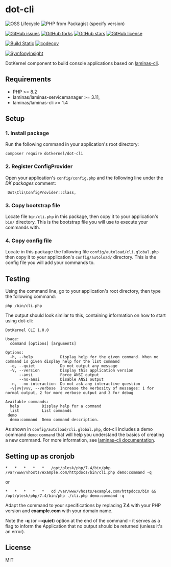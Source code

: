 # dot-cli

![OSS Lifecycle](https://img.shields.io/osslifecycle/dotkernel/dot-cli)
![PHP from Packagist (specify version)](https://img.shields.io/packagist/php-v/dotkernel/dot-cli/3.4.2)

[![GitHub issues](https://img.shields.io/github/issues/dotkernel/dot-cli)](https://github.com/dotkernel/dot-cli/issues)
[![GitHub forks](https://img.shields.io/github/forks/dotkernel/dot-cli)](https://github.com/dotkernel/dot-cli/network)
[![GitHub stars](https://img.shields.io/github/stars/dotkernel/dot-cli)](https://github.com/dotkernel/dot-cli/stargazers)
[![GitHub license](https://img.shields.io/github/license/dotkernel/dot-cli)](https://github.com/dotkernel/dot-cli/blob/3.0/LICENSE)

[![Build Static](https://github.com/dotkernel/dot-cli/actions/workflows/static-analysis.yml/badge.svg?branch=3.0)](https://github.com/dotkernel/dot-cli/actions/workflows/static-analysis.yml)
[![codecov](https://codecov.io/gh/dotkernel/dot-cli/graph/badge.svg?token=0DFCK2GUBT)](https://codecov.io/gh/dotkernel/dot-cli)

[![SymfonyInsight](https://insight.symfony.com/projects/b9489f03-14e3-441f-aefd-e3b549b4917e/big.svg)](https://insight.symfony.com/projects/b9489f03-14e3-441f-aefd-e3b549b4917e)

DotKernel component to build console applications based on [laminas-cli](https://github.com/laminas/laminas-cli).

## Requirements

- PHP >= 8.2
- laminas/laminas-servicemanager >= 3.11,
- laminas/laminas-cli >= 1.4

## Setup

### 1. Install package

Run the following command in your application's root directory:

    composer require dotkernel/dot-cli

### 2. Register ConfigProvider

Open your application's `config/config.php` and the following line under the _DK packages_ comment:

     Dot\Cli\ConfigProvider::class,

### 3. Copy bootstrap file

Locate file `bin/cli.php` in this package, then copy it to your application's `bin/` directory.
This is the bootstrap file you will use to execute your commands with.

### 4. Copy config file

Locate in this package the following file `config/autoload/cli.global.php` then copy it to your application's `config/autoload/` directory.
This is the config file you will add your commands to.

## Testing

Using the command line, go to your application's root directory, then type the following command:

    php /bin/cli.php

The output should look similar to this, containing information on how to start using dot-cli:

    DotKernel CLI 1.0.0
    
    Usage:
      command [options] [arguments]
    
    Options:
      -h, --help            Display help for the given command. When no command is given display help for the list command
      -q, --quiet           Do not output any message
      -V, --version         Display this application version
          --ansi            Force ANSI output
          --no-ansi         Disable ANSI output
      -n, --no-interaction  Do not ask any interactive question
      -v|vv|vvv, --verbose  Increase the verbosity of messages: 1 for normal output, 2 for more verbose output and 3 for debug
    
    Available commands:
      help          Display help for a command
      list          List commands
     demo
      demo:command  Demo command description.

As shown in `config/autoload/cli.global.php`, dot-cli includes a demo command `demo:command` that will help you understand the basics of creating a new command.
For more information, see [laminas-cli documentation](https://docs.laminas.dev/laminas-cli/).

## Setting up as cronjob

    *   *   *   *   *   /opt/plesk/php/7.4/bin/php /var/www/vhosts/example.com/httpdocs/bin/cli.php demo:command -q

or

    *   *   *   *   *   cd /var/www/vhosts/example.com/httpdocs/bin && /opt/plesk/php/7.4/bin/php ./cli.php demo:command -q

Adapt the command to your specifications by replacing **7.4** with your PHP version and **example.com** with your domain name.

Note the **-q** (or **--quiet**) option at the end of the command - it serves as a flag to inform the Application that no output should be returned (unless it's an error).

## License

MIT
